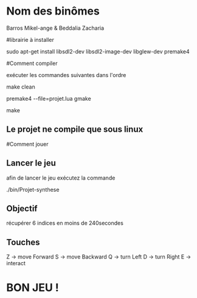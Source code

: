 # Nom des binômes

Barros Mikel-ange & Beddalia Zacharia

#librairie à installer

sudo apt-get install libsdl2-dev libsdl2-image-dev libglew-dev premake4

#Comment compiler

exécuter les commandes suivantes dans l'ordre

make clean

premake4 --file=projet.lua gmake

make

## Le projet ne compile que sous linux

#Comment jouer

## Lancer le jeu

afin de lancer le jeu exécutez la commande

./bin/Projet-synthese

## Objectif 

récupérer 6 indices en moins de 240secondes

## Touches

Z -> move Forward
S -> move Backward
Q -> turn Left
D -> turn Right
E -> interact

# BON JEU !
